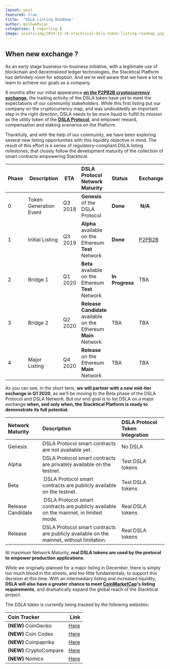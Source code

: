 ```yaml
---
layout: post
featured: true
title:  "DSLA Listing Roadmap"
author: WilhemPujar
categories: [ reporting ]
image: assets/img/2019-12-16-stacktical-dsla-token-listing-roadmap.jpg
---
```


## When new exchange ?

As an early stage business-to-business initiative, with a legitimate use of blockchain and decentralized ledger technologies, the Stacktical Platform has definitely room for adoption. And we're well aware that we have a lot to learn to achieve our goals as a company.

6 months after our initial appearance **[on the P2PB2B cryptocurrency exchange](https://p2pb2b.io/trade/DSLA_ETH),** the trading activity of the DSLA token have yet to meet the expectations of our community stakeholders. While this first listing put our company on the cryptocurrency map, and was undoubtedly an important step in the right direction, DSLA needs to be more liquid to fulfill its mission as the utility token of the **[DSLA Protocol](https://stacktical.com)**, and empower reward, compensation and staking scenarios on the Platform.

Thankfully, and with the help of our community, we have been exploring several new listing opportunities with this liquidity objective in mind. The result of this effort is a series of regulatory-compliant DSLA listing milestones, that closely follow the development maturity of the collection of smart contracts empowering Stacktical.

| Phase        | Description           | ETA           | DSLA Protocol Network Maturity | Status           | Exchange 
| :------------- | :-------------| :-------------| :-------------| :-------------| :-------------|
| 0 | Token Generation Event| Q3 2018 | **Genesis** of the DSLA Protocol | **Done** | **N/A**
| 1 | Initial Listing | Q3 2019 | **Alpha** available on the Ethereum **Test** Network | **Done** | [P2PB2B](https://p2pb2b.io/trade/DSLA_ETH)
| 2 | Bridge 1 | Q1 2020 | **Beta** available on the Ethereum **Test** Network  | **In Progress** | TBA
| 3 | Bridge 2 | Q2 2020 | **Release Candidate** available on the Ethereum **Main** Network  | TBA | TBA
| 4 | Major Listing | Q4 2020 | **Release** on the Ethereum **Main** Network | TBA | TBA

As you can see, in the short term, **we will partner with a new mid-tier exchange in Q1 2020**, as we'll be moving to the Beta phase of the DSLA Protocol and DSLA Network.
But our end goal is to list DSLA on a major exchange **when, and only when, the Stacktical Platform is ready to demonstrate its full potential**.   

| Network Maturity | Description           | DSLA Protocol Token Integration           |
| :-------------| :-------------| :-------------|
| Genesis | DSLA Protocol smart contracts are not available yet. | No DSLA
| Alpha | DSLA Protocol smart contracts are privately available on the testnet. | Test DSLA tokens
| Beta | DSLA Protocol smart contracts are publicly available on the testnet. | Test DSLA tokens
| Release Candidate | DSLA Protocol smart contracts are publicly available on the mainnet, in limited mode. | Real DSLA tokens
| Release | DSLA Protocol smart contracts are publicly available on the mainnet, without limitation. | Real DSLA tokens 

At maximum Network Maturity, **real DSLA tokens are used by the protocol to empower production applications**.

While we originally planned for a major listing in December, there is simply too much blood in the streets, and too little fundamentals, to support this decision at this time. With an intermediary listing and increased liquidity, **DSLA will also have a greater chance to meet [CoinMarketCap](https://coinmarketcap.com/)'s listing requirements**, and dramatically expand the global reach of the Stacktical project.

The DSLA token is currently being tracked by the following websites:

| Coin Tracker        | Link           |
| :------------- | :-------------|
| **(NEW)** CoinGecko | [Here](https://www.coingecko.com/en/coins/dsla)   |
| **(NEW)** Coin Codex | [Here](https://coincodex.com/crypto/decentralized-service-level-agre/)   |
| **(NEW)** Coinpaprika | [Here](https://coinpaprika.com/coin/dsla-decentralized-service-level-agreement/)   |
| **(NEW)** CryptoCompare | [Here](https://www.cryptocompare.com/coins/dsla/overview)   |
| **(NEW)** Nomics | [Here](https://nomics.com/assets/dsla-dsla)   |

